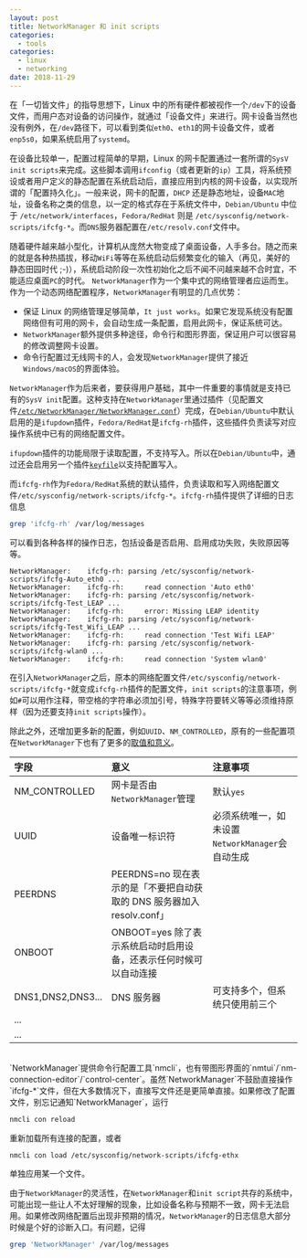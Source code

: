 ```yaml
---
layout: post
title: NetworkManager 和 init scripts
categories: 
  - tools
categories:
  - linux
  - networking
date: 2018-11-29
---
```


在「一切皆文件」的指导思想下，Linux 中的所有硬件都被视作一个`/dev`下的设备文件，而用户态对设备的访问操作，就通过「设备文件」来进行。网卡设备当然也没有例外，在`/dev`路径下，可以看到类似`eth0`、`eth1`的网卡设备文件，或者`enp5s0`，如果系统启用了`systemd`。

在设备比较单一，配置过程简单的早期，Linux 的网卡配置通过一套所谓的`SysV init scripts`来完成。这些脚本调用`ifconfig`（或者更新的`ip`）工具，将系统预设或者用户定义的静态配置在系统启动后，直接应用到内核的网卡设备，以实现所谓的「配置持久化」。一般来说，网卡的配置，`DHCP` 还是静态地址，设备`MAC`地址，设备名称之类的信息，以一定的格式存在于系统文件中，`Debian/Ubuntu` 中位于 `/etc/network/interfaces`，`Fedora/RedHat` 则是 `/etc/sysconfig/network-scripts/ifcfg-*`。而`DNS`服务器配置在`/etc/resolv.conf`文件中。

随着硬件越来越小型化，计算机从庞然大物变成了桌面设备，人手多台。随之而来的就是各种热插拔，移动`WiFi`等等在系统启动后频繁变化的输入（再见，美好的静态田园时代 ;-)），系统启动阶段一次性初始化之后不闻不问越来越不合时宜，不能适应桌面`PC`的时代。
`NetworkManager`作为一个集中式的网络管理者应运而生。作为一个动态网络配置程序，`NetworkManager`有明显的几点优势：

* 保证 Linux 的网络管理足够简单，`It just works`。如果它发现系统没有配置网络但有可用的网卡，会自动生成一条配置，启用此网卡，保证系统可达。
* `NetworkManager`额外提供多种途径，命令行和图形界面，保证用户可以很容易的修改调整网卡设置。
* 命令行配置过无线网卡的人，会发现`NetworkManager`提供了接近`Windows/macOS`的界面体验。

`NetworkManager`作为后来者，要获得用户基础，其中一件重要的事情就是支持已有的`SysV init`配置。这种支持在`NetworkManager`里通过插件（见配置文件[`/etc/NetworkManager/NetworkManager.conf`](https://developer.gnome.org/NetworkManager/stable/NetworkManager.conf.html)）完成，在`Debian/Ubuntu`中默认启用的是`ifupdown`插件，`Fedora/RedHat`是`ifcfg-rh`插件，这些插件负责读写对应操作系统中已有的网络配置文件。

`ifupdown`插件的功能局限于读取配置，不支持写入。所以在`Debian/Ubuntu`中，通过还会启用另一个插件[`keyfile`](https://developer.gnome.org/NetworkManager/stable/nm-settings-keyfile.html)以支持配置写入。

而`ifcfg-rh`作为`Fedora/RedHat`系统的默认插件，负责读取和写入网络配置文件`/etc/sysconfig/network-scripts/ifcfg-*`。`ifcfg-rh`插件提供了详细的日志信息 

```bash
grep 'ifcfg-rh' /var/log/messages
```

可以看到各种各样的操作日志，包括设备是否启用、启用成功失败，失败原因等等。

```log
NetworkManager:    ifcfg-rh: parsing /etc/sysconfig/network-scripts/ifcfg-Auto_eth0 ...
NetworkManager:    ifcfg-rh:     read connection 'Auto eth0'
NetworkManager:    ifcfg-rh: parsing /etc/sysconfig/network-scripts/ifcfg-Test_LEAP ...
NetworkManager:    ifcfg-rh:     error: Missing LEAP identity
NetworkManager:    ifcfg-rh: parsing /etc/sysconfig/network-scripts/ifcfg-Test_Wifi_LEAP ...
NetworkManager:    ifcfg-rh:     read connection 'Test Wifi LEAP'
NetworkManager:    ifcfg-rh: parsing /etc/sysconfig/network-scripts/ifcfg-wlan0 ...
NetworkManager:    ifcfg-rh:     read connection 'System wlan0'
```

在引入`NetworkManager`之后，原本的网络配置文件`/etc/sysconfig/network-scripts/ifcfg-*`就变成`ifcfg-rh`插件的配置文件，`init scripts`的注意事项，例如`#`可以用作注释，带空格的字符串必须加引号，特殊字符要转义等等必须维持原样（因为还要支持`init scripts`操作）。

除此之外，还增加更多新的配置，例如`UUID`、`NM_CONTROLLED`，原有的一些配置项在`NetworkManager`下也有了更多的[取值和意义](https://developer.gnome.org/NetworkManager/stable/nm-settings-ifcfg-rh.html#differences_against_initscripts)。

| 字段| 意义    |  注意事项 |
| :--------- | :-------- | :----- |
| NM_CONTROLLED| 网卡是否由`NetworkManager`管理  | 默认`yes` |
| UUID| 设备唯一标识符  | 必须系统唯一，如未设置`NetworkManager`会自动生成 |
| PEERDNS|  PEERDNS=no 现在表示的是「不要把自动获取的 DNS 服务器加入 resolv.conf」 | |
| ONBOOT|  ONBOOT=yes 除了表示系统启动时启用设备，还表示任何时候可以自动连接 | |
| DNS1,DNS2,DNS3...|  DNS 服务器 | 可支持多个，但系统只使用前三个 |
| ...|   |  |
| ...|   |  | 

<br/>
`NetworkManager`提供命令行配置工具`nmcli`，也有带图形界面的`nmtui`/`nm-connection-editor`/`control-center`。虽然`NetworkManager`不鼓励直接操作`ifcfg-*`文件，但在大多数情况下，直接写文件还是更简单直接。如果修改了配置文件，别忘记通知`NetworkManager`，运行

```bash
nmcli con reload
```

重新加载所有连接的配置，或者

```bash
nmcli con load /etc/sysconfig/network-scripts/ifcfg-ethx
```

单独应用某一个文件。

由于`NetworkManager`的灵活性，在`NetworkManager`和`init script`共存的系统中，可能出现一些让人不太好理解的现象，比如设备名称与预期不一致，网卡无法启用。如果修改网络配置后出现非预期的情况，`NetworkManager`的日志信息大部分时候是个好的诊断入口。有问题，记得

```bash
grep 'NetworkManager' /var/log/messages
```
